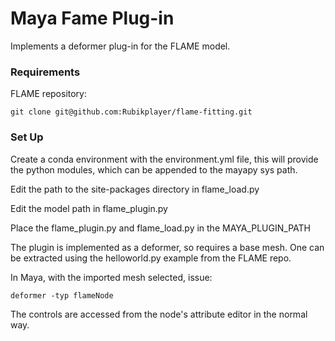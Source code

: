 # Maya Fame Plug-in

Implements a deformer plug-in for the FLAME model.

### Requirements

FLAME repository:

    git clone git@github.com:Rubikplayer/flame-fitting.git

### Set Up

Create a conda environment with the environment.yml file, this will provide the python modules, which can be appended to the mayapy sys path.

Edit the path to the site-packages directory in flame_load.py

Edit the model path in flame_plugin.py

Place the flame_plugin.py and flame_load.py in the MAYA_PLUGIN_PATH

The plugin is implemented as a deformer, so requires a base mesh. One can be extracted using the helloworld.py example from the FLAME repo.

In Maya, with the imported mesh selected, issue:

    deformer -typ flameNode

The controls are accessed from the node's attribute editor in the normal way.



